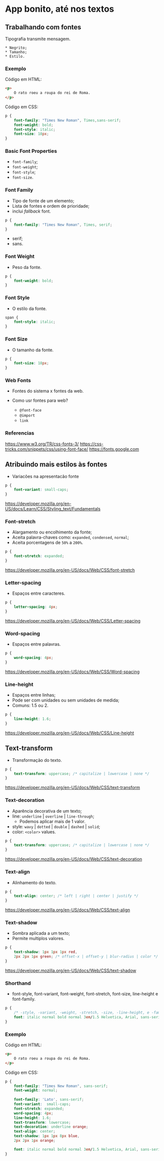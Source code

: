 # App bonito, até nos textos

## Trabalhando com fontes

Tipografia transmite mensagem.

    * Negrito;
    * Tamanho;
    * Estilo.

### Exemplo
Código em HTML: 
```html
<p>
    O rato roeu a roupa do rei de Roma.
</p> 
```
Código em CSS:
```css
p {
    font-family: "Times New Roman", Times,sans-serif;
    font-weight: bold;
    font-style: italic;
    font-size: 18px;
}
``` 

### Basic Font Properties

* `font-family`;
* `font-weight`;
* `font-style`;
* `font-size`.

### Font Family

* Tipo de fonte de um elemento;
* Lista de fontes e ordem de prioridade;
* inclui *fallback* font.

```css
p {
    font-family: "Times New Roman", Times, serif;
}
```
- serif;
- sans.

### Font Weight

* Peso da fonte. 

```css
p {
    font-weight: bold;
}
```

### Font Style

* O estilo da fonte.

```css
span {
    font-style: italic;
}
```

### Font Size

* O tamanho da fonte.

```css
p {
    font-size: 18px;
}
```

### Web Fonts

- Fontes do sistema x fontes da web.
- Como usr fontes para web?

    * `@font-face`
    * `@import`
    * `link`

### Referencias

https://www.w3.org/TR/css-fonts-3/
https://css-tricks.com/snippets/css/using-font-face/
https://fonts.google.com

## Atribuindo mais estilos às fontes

* Variacões na apresentacão fonte

```css
p {
    font-variant: small-caps;
}
```

https://developer.mozilla.org/en-US/docs/Learn/CSS/Styling_text/Fundamentals

### Font-stretch 

* Alargamento ou encolhimento da fonte;
* Aceita palavra-chaves como: `expanded`, `condensed`, `normal`;
* Aceita porcentagens de `50%` a `200%`.

```css
p {
    font-stretch: expanded;
}
```

https://developer.mozilla.org/en-US/docs/Web/CSS/font-stretch

### Letter-spacing

* Espaços entre caracteres.

```css
p {
    letter-spacing: 4px;
}
```

https://developer.mozilla.org/en-US/docs/Web/CSS/Letter-spacing

### Word-spacing

* Espaços entre palavras.

```css
p {
    word-spacing: 4px;
}
```

https://developer.mozilla.org/en-US/docs/Web/CSS/Word-spacing

### Line-height

* Espaços entre linhas;
* Pode ser com unidades ou sem unidades de medida;
* Comuns: 1.5 ou 2.

```css
p {
    line-height: 1.6;
}
```

https://developer.mozilla.org/en-US/docs/Web/CSS/Line-height

## Text-transform

* Transformação do texto.

```css
p {
    text-transform: uppercase; /* capitalize | lowercase | none */
}
```

https://developer.mozilla.org/en-US/docs/Web/CSS/text-transform

### Text-decoration

* Aparência decorativa de um texto;
* line: `underline` | `overline` | `line-through`;
    * Podemos aplicar mais de 1 valor.
* style: `wavy` | `dotted` | `double` | `dashed` | `solid`;
* color: `<color>` values.

```css
p {
    text-transform: uppercase; /* capitalize | lowercase | none */
}
```

https://developer.mozilla.org/en-US/docs/Web/CSS/text-decoration

### Text-align

* Alinhamento do texto.

```css
p {
    text-align: center; /* left | right | center | justify */
}
```

https://developer.mozilla.org/en-US/docs/Web/CSS/text-align

### Text-shadow

* Sombra aplicada a um texto;
* Permite multiplos valores.

```css
p {
    text-shadow: 1px 1px 1px red,
    2px 2px 1px green; /* offset-x | offset-y | blur-radius | color */
}
```

https://developer.mozilla.org/en-US/docs/Web/CSS/text-shadow

### Shorthand

* font-style, font-variant, font-weight, font-stretch, font-size, line-height e font-family.

```css
p {
    /* -style, -variant, -weight, -stretch, -size, -line-height, e -family */
    font: italic normal bold normal 3em/1.5 Helvetica, Arial, sans-serif;
}
```
### Exemplo

Código em HTML: 
```html
<p>
    O rato roeu a roupa do rei de Roma.
</p> 
```
Código em CSS: 
```css
p {
    font-family: "Times New Roman", sans-serif;
    font-weight: normal;
    
    font-family: 'Lato', sans-serif;
    font-variant:  small-caps;
    font-stretch: expanded;
    word-spacing: 4px;
    line-height: 1.6;
    text-transform: lowercase;
    text-decoration: underline orange;
    text-align: center;
    text-shadow: 1px 1px 8px blue,
    2px 2px 1px orange;

    font: italic normal bold normal 3em/1.5 Helvetica, Arial, sans-serif;
}    
```